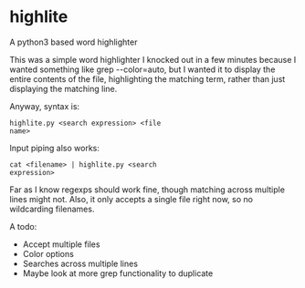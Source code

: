 # highlite
A python3 based word highlighter

This was a simple word highlighter I knocked out in a few minutes because I wanted something like grep --color=auto, but I wanted it to display the entire contents of the file, highlighting the matching term, rather than just displaying the matching line.

Anyway, syntax is:

<code>highlite.py &lt;search expression&gt; &lt;file name&gt;</code>

Input piping also works:

<code>cat &lt;filename&gt; | highlite.py &lt;search expression&gt;</code>

Far as I know regexps should work fine, though matching across multiple lines might not.  Also, it only accepts a single file right now, so no wildcarding filenames.

A todo:
- Accept multiple files
- Color options
- Searches across multiple lines
- Maybe look at more grep functionality to duplicate

